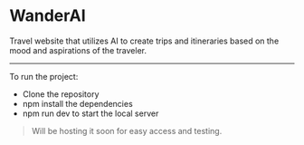 # WanderAI

Travel website that utilizes AI to create trips and itineraries based on the mood and aspirations of the traveler.

---

To run the project: 

- Clone the repository
- npm install the dependencies
- npm run dev to start the local server

> Will be hosting it soon for easy access and testing.